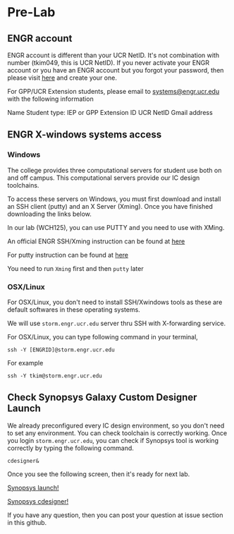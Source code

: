 # Pre-Lab

## ENGR account


ENGR account is different than your UCR NetID. It's not combination with number (tkim049, this is UCR NetID). If you never activate your ENGR account or you have an ENGR account but you forgot your password, then please visit [here](https://www.engr.ucr.edu/secured/systems/login.php) and create your one.

For GPP/UCR Extension students, please email to systems@engr.ucr.edu with the following information

Name
Student type: IEP or GPP
Extension ID
UCR NetID
Gmail address

## ENGR X-windows systems access

### Windows

The college provides three computational servers for student use both on and off campus. This computational servers provide our IC design toolchains.

To access these servers on Windows, you must first download and install an SSH client (putty) and an X Server (Xming).  Once you have finished downloading the links below.

In our lab (WCH125), you can use PUTTY and you need to use with XMing.

An official ENGR SSH/Xming instruction can be found at [ here ](http://systems.engr.ucr.edu/tutorials/computational.html)

For putty instruction can be found at [ here ](http://www.geo.mtu.edu/geoschem/docs/putty_install.html)

You need to run `Xming` first and then `putty` later

### OSX/Linux

For OSX/Linux, you don't need to install SSH/Xwindows tools as these are default softwares in these operating systems.

We will use `storm.engr.ucr.edu` server thru SSH with X-forwarding service.


For OSX/Linux, you can type following command in your terminal,

`ssh -Y [ENGRID]@storm.engr.ucr.edu`

For example

`ssh -Y tkim@storm.engr.ucr.edu`

## Check Synopsys Galaxy Custom Designer Launch

We already preconfigured every IC design environment, so you don't need to set any environment. You can check toolchain is correctly working. Once you login `storm.engr.ucr.edu`, you can check if Synopsys tool is working correctly by typing the following command.

`cdesigner&`

Once you see the following screen, then it's ready for next lab.

[Synopsys launch!](lab0/images/lab0-01.png)

[Synopsys cdesigner!](images/lab0-02.png)

If you have any question, then you can post your question at issue section in this github.
